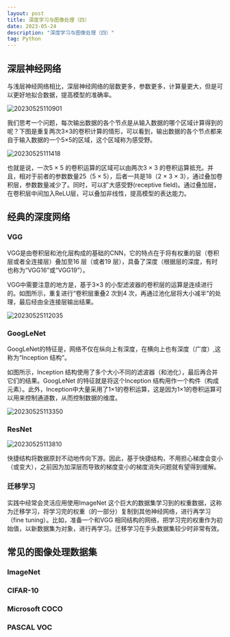 ```yaml
---
layout: post
title: 深度学习与图像处理（四）
date: 2023-05-24
description: "深度学习与图像处理（四）"
tag: Python
---
```


## 深层神经网络

与浅层神经网络相比，深层神经网络的层数更多，参数更多，计算量更大，但是可以更好地拟合数据，提高模型的准确率。

![20230525110901](https://cdn.jsdelivr.net/gh/ChanJeunlam/PicgoBed/blogs/pictures/20230525110901.png)

我们思考一个问题，每次输出数据的各个节点是从输入数据的哪个区域计算得到的呢？下图是重复两次3×3的卷积计算的情形，可以看到，输出数据的各个节点都来自于输入数据的一个5×5的区域，这个区域称为感受野。

![20230525111418](https://cdn.jsdelivr.net/gh/ChanJeunlam/PicgoBed/blogs/pictures/20230525111418.png)

也就是说，一次5 × 5 的卷积运算的区域可以由两次3 × 3 的卷积运算抵充。并且，相对于前者的参数数量25（5 × 5），后者一共是18（2 × 3 × 3），通过叠加卷积层，参数数量减少了。同时，可以扩大感受野(receptive field)。通过叠加层，在卷积层中间加入ReLU层，可以叠加非线性，提高模型的表达能力。


## 经典的深度网络

### VGG


VGG是由卷积层和池化层构成的基础的CNN，它的特点在于将有权重的层（卷积层或者全连接层）叠加至16 层（或者19 层），具备了深度（根据层的深度，有时也称为“VGG16”或“VGG19”）。


VGG中需要注意的地方是，基于3×3 的小型滤波器的卷积层的运算是连续进行的。如图所示，重复进行“卷积层重叠2 次到4 次，再通过池化层将大小减半”的处理，最后经由全连接层输出结果。

![20230525112035](https://cdn.jsdelivr.net/gh/ChanJeunlam/PicgoBed/blogs/pictures/20230525112035.png)

### GoogLeNet

GoogLeNet的特征是，网络不仅在纵向上有深度，在横向上也有深度（广度）,这称为“Inception 结构”。

如图所示，Inception 结构使用了多个大小不同的滤波器（和池化），最后再合并它们的结果。GoogLeNet 的特征就是将这个Inception 结构用作一个构件（构成元素）。此外，Inception中大量采用了1×1的卷积运算，这是因为1×1的卷积运算可以用来控制通道数，从而控制数据的维度。


![20230525113350](https://cdn.jsdelivr.net/gh/ChanJeunlam/PicgoBed/blogs/pictures/20230525113350.png)

### ResNet

![20230525113810](https://cdn.jsdelivr.net/gh/ChanJeunlam/PicgoBed/blogs/pictures/20230525113810.png)

快捷结构将数据原封不动地传向下游。因此，基于快捷结构，不用担心梯度会变小（或变大），之前因为加深层而导致的梯度变小的梯度消失问题就有望得到缓解。

### 迁移学习

实践中经常会灵活应用使用ImageNet 这个巨大的数据集学习到的权重数据，这称为迁移学习，将学习完的权重（的一部分）复制到其他神经网络，进行再学习（fine tuning）。比如，准备一个和VGG 相同结构的网络，把学习完的权重作为初始值，以新数据集为对象，进行再学习。迁移学习在手头数据集较少时非常有效。

## 常见的图像处理数据集

### ImageNet

### CIFAR-10

### Microsoft COCO

### PASCAL VOC

<!-- ## 参考文献

1. 《Python深度学习》第5 章　深度学习用于计算机视觉 -->